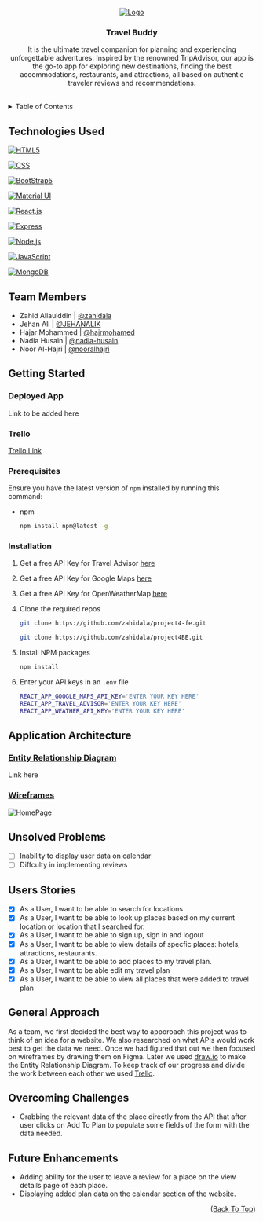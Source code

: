 <a name="readme-top"></a>

<div align="center">
  <a href="#">
    <img src="https://i.ibb.co/yRkszL6/travel-buddy.png" alt="Logo">
  </a>

  <h3 align="center">Travel Buddy</h3>

  <p align="center">
  It is the ultimate travel companion for planning and experiencing unforgettable adventures. Inspired by the renowned TripAdvisor, our app is the go-to app for exploring new destinations, finding the best accommodations, restaurants, and attractions, all based on authentic traveler reviews and recommendations.
  </p>
</div>
<br>

<!-- TABLE OF CONTENTS -->
<details>
  <summary>Table of Contents</summary>
  <ol>
    <li><a href="#technologies-used">Technologies Used</a></li>
    <li><a href="#team-members">Team Members</a></li>
    <li><a href="#getting-started">Getting Started</a></li>
    <ul>
        <li><a href="#deployed-app">Deployed App</a></li>
        <li><a href="#trello">Trello</a></li>
        <li><a href="#prerequisites">Prerequisites</a></li>
        <li><a href="#installation">Installation</a></li>
    </ul>
    <li><a href="#application-architecture">Application Architecture</a></li>
    <ul>
        <li><a href="#entity-relationship-diagram">Entity Relationship Diagram</a></li>
        <li><a href="#wireframes">Wireframes</a></li>
    </ul>
    <li><a href="#unsolved-problems">Unsolved Problems</a></li>
    <li><a href="#users-stories">Users Stories</a></li>
    <li><a href="#general-approach">General Approach</a></li>
    <li><a href="#overcoming-challenges">Overcoming Challenges</a></li>
    <li><a href="#future-enhancements">Future Enhancements</a></li>
  </ol>
</details>

## Technologies Used

[![HTML5](https://img.shields.io/badge/HTML-239120?style=for-the-badge&logo=html5&logoColor=white)](https://en.wikipedia.org/wiki/HTML)

[![CSS](https://img.shields.io/badge/CSS-239120?&style=for-the-badge&logo=css3&logoColor=white)](https://en.wikipedia.org/wiki/CSS)

[![BootStrap5](https://img.shields.io/badge/Bootstrap-563D7C?style=for-the-badge&logo=bootstrap&logoColor=white)](https://www.getbootstrap.com)

[![Material UI](https://img.shields.io/badge/Material--UI-0081CB?style=for-the-badge&logo=material-ui&logoColor=white)](https://mui.com/core/)

[![React.js](https://img.shields.io/badge/React-20232A?style=for-the-badge&logo=react&logoColor=61DAFB)](https://react.dev/)

[![Express](https://img.shields.io/badge/Express.js-404D59?style=for-the-badge)](https://expressjs.com/)

[![Node.js](https://img.shields.io/badge/Node.js-43853D?style=for-the-badge&logo=node.js&logoColor=white)](https://nodejs.org/en)

[![JavaScript](https://img.shields.io/badge/JavaScript-F7DF1E?style=for-the-badge&logo=javascript&logoColor=black)](https://developer.mozilla.org/en-US/docs/Web/JavaScript)

[![MongoDB](https://img.shields.io/badge/MongoDB-4EA94B?style=for-the-badge&logo=mongodb&logoColor=white)](https://www.mongodb.com/)


## Team Members

- Zahid Allaulddin | [@zahidala](https://github.com/zahidala)
- Jehan Ali | [@JEHANALIK](https://github.com/JEHANALIK)
- Hajar Mohammed | [@hajrmohamed](https://github.com/hajrmohamed)
- Nadia Husain | [@nadia-husain](https://github.com/nadia-husain)
- Noor Al-Hajri | [@nooralhajri](https://github.com/nooralhajri)

## Getting Started

### Deployed App

Link to be added here

### Trello

[Trello Link](https://trello.com/invite/b/9IzqZ8mT/ATTI8f1126078046018e82cc3b85f40fa229211AA0D3/project4)

### Prerequisites

Ensure you have the latest version of `npm` installed by running this command:

* npm
  ```sh
  npm install npm@latest -g
  ```

### Installation

1. Get a free API Key for Travel Advisor [here](https://rapidapi.com/apidojo/api/travel-advisor)
2. Get a free API Key for Google Maps [here](https://developers.google.com/maps/documentation/javascript/get-api-key)
3. Get a free API Key for OpenWeatherMap [here](https://openweathermap.org/appid)
4. Clone the required repos

   ```sh
   git clone https://github.com/zahidala/project4-fe.git
   ```
    ```sh
   git clone https://github.com/zahidala/project4BE.git
   ```
5. Install NPM packages
    ```sh
    npm install
    ```
6. Enter your API keys in an `.env` file
   ```sh
   REACT_APP_GOOGLE_MAPS_API_KEY='ENTER YOUR KEY HERE'
   REACT_APP_TRAVEL_ADVISOR='ENTER YOUR KEY HERE'
   REACT_APP_WEATHER_API_KEY='ENTER YOUR KEY HERE'
   ```

## Application Architecture

### <ins>Entity Relationship Diagram</ins>

<!-- ![ERD]() -->
Link here

### <ins>Wireframes</ins>

![HomePage](https://i.ibb.co/cwK23C7/React-App.png)

## Unsolved Problems

- [ ] Inability to display user data on calendar
- [ ] Diffculty in implementing reviews

## Users Stories

- [x] As a User, I want to be able to search for locations
- [x] As a User, I want to be able to look up places based on my current location or location that I searched for.
- [x] As a User, I want to be able to sign up, sign in and logout
- [x] As a User, I want to be able to view details of specfic places: hotels, attractions, restaurants.
- [x] As a User, I want to be able to add places to my travel plan.
- [x] As a User, I want to be able edit my travel plan
- [x] As a User, I want to be able to view all places that were added to travel plan

## General Approach

As a team, we first decided the best way to apporoach this project was to think of an idea for a website. We also researched on what APIs would work best to get the data we need. Once we had figured that out we then focused on wireframes by drawing them on Figma. Later we used [draw.io](draw.io) to make the Entity Relationship Diagram. To keep track of our progress and divide the work between each other we used [Trello](https://trello.com/).

## Overcoming Challenges

- Grabbing the relevant data of the place directly from the API that after user clicks on Add To Plan to populate some fields of the form with the data needed.

## Future Enhancements

- Adding ability for the user to leave a review for a place on the view details page of each place.
- Displaying added plan data on the calendar section of the website.

<p align="right">(<a href="#readme-top">Back To Top</a>)</p>